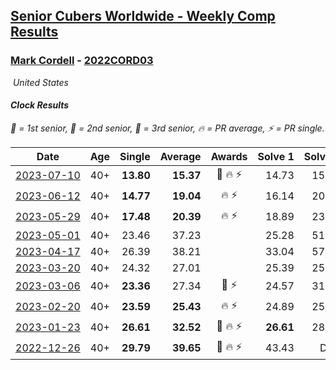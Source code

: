<style>table {white-space: nowrap;}</style>
<link rel="stylesheet" type="text/css" href="/scw-comp/css/flags.css" />

## [Senior Cubers Worldwide - Weekly Comp Results](/scw-comp/results/)
### [Mark Cordell](README.md) - [2022CORD03](https://www.worldcubeassociation.org/persons/2022CORD03?event=clock)

<i class="flag flag-US" />&nbsp;United States

#### Clock Results

<span style="white-space: nowrap;">🥇 = 1st senior</span>, <span style="white-space: nowrap;">🥈 = 2nd senior</span>, <span style="white-space: nowrap;">🥉 = 3rd senior</span>, <span style="white-space: nowrap;">🔥 = PR average</span>, <span style="white-space: nowrap;">⚡ = PR single</span>.

| Date | Age | Single | Average | Awards | Solve 1 | Solve 2 | Solve 3 | Solve 4 | Solve 5 | Video |
| :--: | :--: | --: | --: | :--: | --: | --: | --: | --: | --: | :-- |
| [2023-07-10](../../results/2023-07-10/clock.md) | 40+ | **13.80** | **15.37** | 🥉 🔥 ⚡ | 14.73 | 15.10 | 16.29 | **13.80** | 24.18 | [Desktop](https://www.facebook.com/events/290406996735190/permalink/297388136037076) / [Mobile](https://m.facebook.com/events/290406996735190?view=permalink&id=297388136037076) |
| [2023-06-12](../../results/2023-06-12/clock.md) | 40+ | **14.77** | **19.04** | 🔥 ⚡ | 16.14 | 20.98 | **14.77** | 20.01 | 23.58 | [Desktop](https://www.facebook.com/events/252304080823510/permalink/256675853719666) / [Mobile](https://m.facebook.com/events/252304080823510?view=permalink&id=256675853719666) |
| [2023-05-29](../../results/2023-05-29/clock.md) | 40+ | **17.48** | **20.39** | 🔥 ⚡ | 18.89 | 23.37 | 23.43 | 18.91 | **17.48** | [Desktop](https://www.facebook.com/events/3552780501633678/permalink/3557429174502144) / [Mobile](https://m.facebook.com/events/3552780501633678?view=permalink&id=3557429174502144) |
| [2023-05-01](../../results/2023-05-01/clock.md) | 40+ | 23.46 | 37.23 |  | 25.28 | 51.65 | 23.46 | DNF | 34.76 | [Desktop](https://www.facebook.com/events/1407988503335303/permalink/1412365282897625) / [Mobile](https://m.facebook.com/events/1407988503335303?view=permalink&id=1412365282897625) |
| [2023-04-17](../../results/2023-04-17/clock.md) | 40+ | 26.39 | 38.21 |  | 33.04 | 57.59 | 26.39 | 31.83 | 49.75 | [Desktop](https://www.facebook.com/events/238970528738328/permalink/247175091251205) / [Mobile](https://m.facebook.com/events/238970528738328?view=permalink&id=247175091251205) |
| [2023-03-20](../../results/2023-03-20/clock.md) | 40+ | 24.32 | 27.01 |  | 25.39 | 25.95 | 34.16 | 24.32 | 29.68 | [Desktop](https://www.facebook.com/events/171663595723883/permalink/179969831559926) / [Mobile](https://m.facebook.com/events/171663595723883?view=permalink&id=179969831559926) |
| [2023-03-06](../../results/2023-03-06/clock.md) | 40+ | **23.36** | 27.34 | 🥉 ⚡ | 24.57 | 31.43 | 30.94 | 26.52 | **23.36** | [Desktop](https://www.facebook.com/events/520428456921801/permalink/527135556251091) / [Mobile](https://m.facebook.com/events/520428456921801?view=permalink&id=527135556251091) |
| [2023-02-20](../../results/2023-02-20/clock.md) | 40+ | **23.59** | **25.43** | 🔥 ⚡ | 24.89 | 25.82 | 25.57 | 26.28 | **23.59** | [Desktop](https://www.facebook.com/events/902902514362571/permalink/910654333587389) / [Mobile](https://m.facebook.com/events/902902514362571?view=permalink&id=910654333587389) |
| [2023-01-23](../../results/2023-01-23/clock.md) | 40+ | **26.61** | **32.52** | 🥈 🔥 ⚡ | **26.61** | 28.07 | 35.65 | 42.86 | 33.84 | [Desktop](https://www.facebook.com/events/1297068784473295/permalink/1306437736869733) / [Mobile](https://m.facebook.com/events/1297068784473295?view=permalink&id=1306437736869733) |
| [2022-12-26](../../results/2022-12-26/clock.md) | 40+ | **29.79** | **39.65** | 🥈 🔥 ⚡ | 43.43 | DNF | 37.72 | **29.79** | 37.81 | [Desktop](https://www.facebook.com/events/1093949927944727/permalink/1102689050404148) / [Mobile](https://m.facebook.com/events/1093949927944727?view=permalink&id=1102689050404148) |


<!-- Global site tag (gtag.js) - Google Analytics -->
<script async src="https://www.googletagmanager.com/gtag/js?id=UA-86348435-3"></script>
<script>window.dataLayer = window.dataLayer || []; function gtag() {dataLayer.push(arguments);} gtag('js', new Date()); gtag('config', 'UA-86348435-3');</script>
